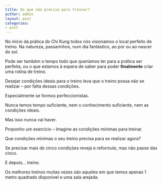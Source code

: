 ```yaml
---
title: Do que não precisa para treinar?
author: admin
layout: post
categories:
- post
---
```

No inicio da prática do Chi Kung todos nós visionamos o local perfeito de treino. Na natureza, passarinhos, num dia fantástico, ao por ou ao nascer do sol.

Pode ser também o tempo todo que queríamos ter para a prática ser perfeita, ou o que estamos à espera de saber para poder **finalmente** criar uma rotina de treino.

Desejar condições ideais para o treino leva que o treino possa não se realizar &#8211; por falta dessas condições.

Especialmente se formos perfeccionistas.

Nunca temos tempo suficiente, nem o conhecimento suficiente, nem as condições ideais.

Mas isso nunca vai haver.

Proponho um exercício &#8211; Imagine as condições mínimas para treinar.

Que condições mínimas o seu treino precisa para se realizar agora?

Se precisar mais de cinco condições reveja e reformule, mas não passe das cinco.

E depois&#8230; treine.

Os melhores treinos muitas vezes são aqueles em que temos apenas 1 metro quadrado disponível e uma sala arejada.
